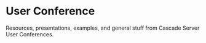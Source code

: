 User Conference
===============

Resources, presentations, examples, and general stuff from Cascade Server User Conferences.